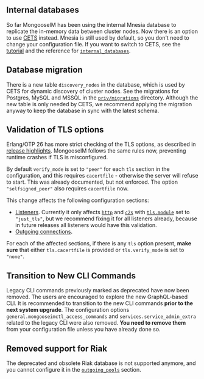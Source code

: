 ## Internal databases

So far MongooseIM has been using the internal Mnesia database to replicate the in-memory data between cluster nodes.
Now there is an option to use [CETS](https://github.com/esl/cets/) instead.
Mnesia is still used by default, so you don't need to change your configuration file.
If you want to switch to CETS, see the [tutorial](../tutorials/CETS-configure.md) and the reference for [`internal_databases`](../configuration/internal-databases.md).

## Database migration

There is a new table `discovery_nodes` in the database, which is used by CETS for dynamic discovery of cluster nodes. See the migrations for Postgres, MySQL and MSSQL in the [`priv/migrations`](https://github.com/esl/MongooseIM/tree/master/priv/migrations) directory. Although the new table is only needed by CETS, we recommend applying the migration anyway to keep the database in sync with the latest schema.

## Validation of TLS options

Erlang/OTP 26 has more strict checking of the TLS options, as described in [release highlights](https://www.erlang.org/blog/otp-26-highlights/#ssl-improved-checking-of-options).
MongooseIM follows the same rules now, preventing runtime crashes if TLS is misconfigured.

By default `verify_mode` is set to `"peer"` for each `tls` section in the configuration, and this requires `cacertfile` - otherwise the server will refuse to start. This was already documented, but not enforced. The option `"selfsigned_peer"` also requires `cacertfile` now.

This change affects the following configuration sections:

* [Listeners](../configuration/listen-general.md). Currently it only affects [`http`](../configuration/listen-http.md#http-based-services-listenhttp) and [`c2s`](../configuration/listen-c2s.md#client-to-server-c2s-listenc2s) with [`tls.module`](../configuration/listen-c2s.md#listenc2stlsmodule) set to `"just_tls"`, but we recommend fixing it for all listeners already, because in future releases all listeners would have this validation.
* [Outgoing connections](../configuration/outgoing-connections.md).

For each of the affected sections, if there is any `tls` option present, **make sure** that either `tls.cacertfile` is provided or `tls.verify_mode` is set to `"none"`.

## Transition to New CLI Commands

Legacy CLI commands previously marked as deprecated have now been removed. The users are encouraged to explore the new GraphQL-based CLI. It is recommended to transition to the new CLI commands **prior to the next system upgrade**. The configuration options `general.mongooseimctl_access_commands` and `services.service_admin_extra` related to the legacy CLI were also removed. **You need to remove them** from your configuration file unless you have already done so.

## Removed support for Riak

The deprecated and obsolete Riak database is not supported anymore, and you cannot configure it in the [`outgoing_pools`](../configuration/outgoing-connections.md) section.
